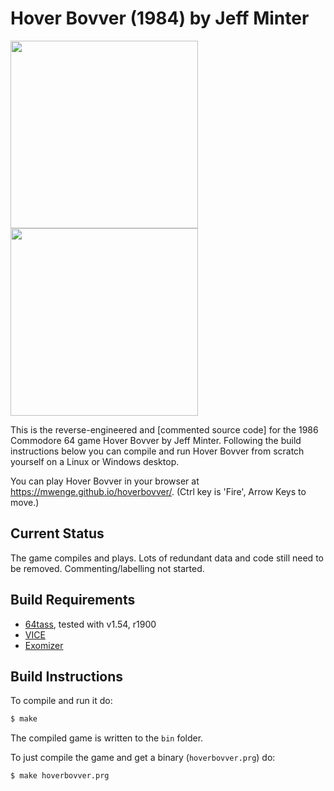 # Hover Bovver (1984) by Jeff Minter
<img src="https://upload.wikimedia.org/wikipedia/en/f/f2/Hover_Bovver_cover.png" height=300><img src="https://user-images.githubusercontent.com/58846/112737654-f1664100-8f53-11eb-87a8-7d099ca455be.png" height=300>


This is the reverse-engineered and [commented source code] for the 1986 Commodore 64 game Hover Bovver by Jeff Minter. Following the build instructions below you can compile and run Hover Bovver from scratch yourself on a Linux or Windows desktop. 

You can play Hover Bovver  in your browser at https://mwenge.github.io/hoverbovver/. (Ctrl key is 'Fire', Arrow Keys to move.)

## Current Status
The game compiles and plays. Lots of redundant data and code still need to be removed. Commenting/labelling not started. 

## Build Requirements
* [64tass][64tass], tested with v1.54, r1900
* [VICE][vice]
* [Exomizer][Exomizer]

[64tass]: http://tass64.sourceforge.net/
[vice]: http://vice-emu.sourceforge.net/
[Exomizer]:https://bitbucket.org/magli143/exomizer/wiki/Home

## Build Instructions
To compile and run it do:

```sh
$ make
```
The compiled game is written to the `bin` folder. 

To just compile the game and get a binary (`hoverbovver.prg`) do:

```sh
$ make hoverbovver.prg
```

